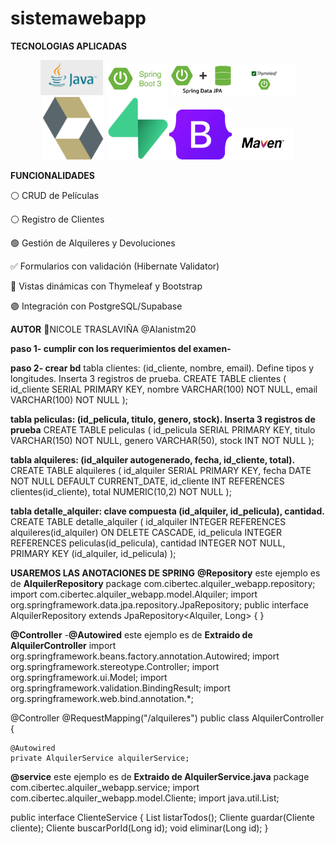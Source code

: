 # sistemawebapp
**TECNOLOGIAS APLICADAS**
<p align="center"> <img src="imagenes/java.jpg" alt="Java 17" width="100"/>  <img src="imagenes/spring.png" alt="Spring Boot 3" width="100"/>   <img src="imagenes/springdata.png" alt="Spring Data JPA" width="100"/><img src="imagenes/thymeleaf.png" alt="Thymeleaf" width="100"/>  <img src="imagenes/hibernate.png" alt="Hibernate Validator" width="100"/>  <img src="imagenes/supabase.png" alt="PostgreSQL / Supabase" width="100"/><img src="imagenes/bootstrap.png" alt="Bootstrap 5" width="100"/><img src="imagenes/maven.png" alt="Maven" width="100"/> </p>


**FUNCIONALIDADES**


⚪ CRUD de Películas 


⚪  Registro de Clientes


🟢 Gestión de Alquileres y Devoluciones


✅  Formularios con validación (Hibernate Validator)


🔵 Vistas dinámicas con Thymeleaf y Bootstrap


🟣 Integración con PostgreSQL/Supabase


**AUTOR**
🔮NICOLE TRASLAVIÑA @Alanistm20

**paso 1- cumplir con los requerimientos del examen-**


**paso 2- crear bd**
tabla clientes: (id_cliente, nombre, email). Define tipos y longitudes. Inserta 3 registros de prueba. 
CREATE TABLE clientes ( 
    id_cliente SERIAL PRIMARY KEY, 
    nombre VARCHAR(100) NOT NULL, 
    email VARCHAR(100) NOT NULL ); 

**tabla peliculas: (id_pelicula, titulo, genero, stock). Inserta 3 registros de prueba** 
CREATE TABLE peliculas ( 
    id_pelicula SERIAL PRIMARY KEY, 
    titulo VARCHAR(150) NOT NULL, 
    genero VARCHAR(50), 
    stock INT NOT NULL ); 


**tabla alquileres: (id_alquiler autogenerado, fecha, id_cliente, total).**
CREATE TABLE alquileres ( id_alquiler SERIAL PRIMARY KEY, fecha DATE NOT NULL DEFAULT CURRENT_DATE, id_cliente INT REFERENCES clientes(id_cliente), total NUMERIC(10,2) NOT NULL ); 


**tabla detalle_alquiler: clave compuesta (id_alquiler, id_pelicula), cantidad.**
CREATE TABLE detalle_alquiler ( id_alquiler INTEGER REFERENCES alquileres(id_alquiler) ON DELETE CASCADE, id_pelicula INTEGER REFERENCES peliculas(id_pelicula), cantidad INTEGER NOT NULL, PRIMARY KEY (id_alquiler, id_pelicula) ); 


**USAREMOS LAS ANOTACIONES DE SPRING**
**@Repository**
este ejemplo es de **AlquilerRepository**
package com.cibertec.alquiler_webapp.repository;
import com.cibertec.alquiler_webapp.model.Alquiler;
import org.springframework.data.jpa.repository.JpaRepository;
public interface AlquilerRepository     extends JpaRepository<Alquiler, Long> {
}


**@Controller** -**@Autowired**
este ejemplo es de **Extraido de AlquilerController**
import org.springframework.beans.factory.annotation.Autowired;
import org.springframework.stereotype.Controller;
import org.springframework.ui.Model;
import org.springframework.validation.BindingResult;
import org.springframework.web.bind.annotation.*;

@Controller
@RequestMapping("/alquileres")
public class AlquilerController {

    @Autowired
    private AlquilerService alquilerService;


**@service**
este ejemplo es de **Extraido de AlquilerService.java**
package com.cibertec.alquiler_webapp.service;
import com.cibertec.alquiler_webapp.model.Cliente;
import java.util.List;

public interface ClienteService {
    List<Cliente> listarTodos();
    Cliente guardar(Cliente cliente);
    Cliente buscarPorId(Long id);
    void eliminar(Long id);
}



